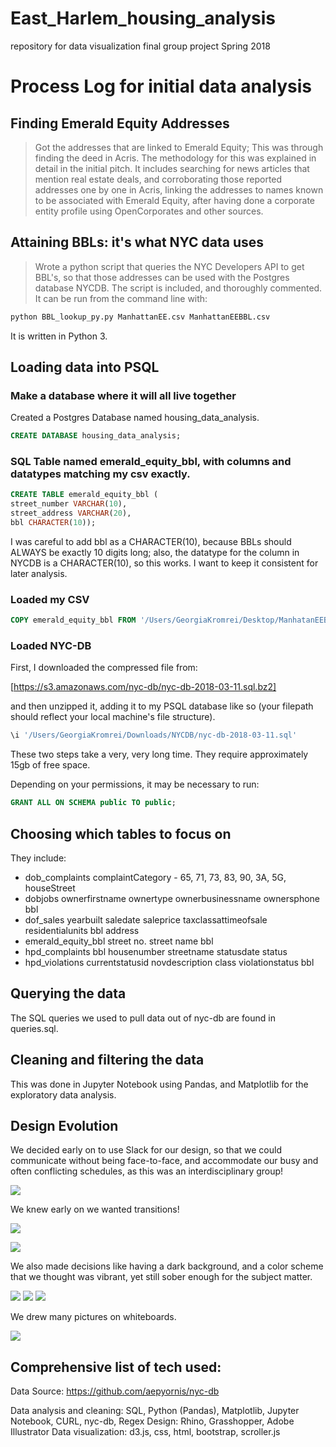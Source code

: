 # East_Harlem_housing_analysis
repository for data visualization final group project Spring 2018

# Process Log for initial data analysis

## Finding Emerald Equity Addresses
 >Got the addresses that are linked to Emerald Equity; This was through finding the deed in Acris. The methodology for this was explained in detail in the initial pitch. It includes searching for news articles that mention real estate deals, and corroborating those reported addresses one by one in Acris, linking the addresses to names known to be associated with Emerald Equity, after having done a corporate entity profile using OpenCorporates and other sources.

## Attaining BBLs: it's what NYC data uses
 >Wrote a python script that queries the NYC Developers API to get BBL's, so that those addresses can be used with the Postgres database NYCDB. The script is included, and thoroughly commented. It can be run from the command line with:

```bash
python BBL_lookup_py.py ManhattanEE.csv ManhattanEEBBL.csv
```

It is written in Python 3.

## Loading data into PSQL

### Make a database where it will all live together

Created a Postgres Database named housing_data_analysis.

```sql
CREATE DATABASE housing_data_analysis;
```

### SQL Table named emerald_equity_bbl, with columns and datatypes matching my csv exactly.

```sql
CREATE TABLE emerald_equity_bbl (
street_number VARCHAR(10),
street_address VARCHAR(20),
bbl CHARACTER(10));
```

I was careful to add bbl as a CHARACTER(10), because BBLs should ALWAYS be exactly 10 digits long; also, the datatype for the column in NYCDB is a CHARACTER(10), so this works. I want to keep it consistent for later analysis.

### Loaded my CSV

```sql
COPY emerald_equity_bbl FROM '/Users/GeorgiaKromrei/Desktop/ManhatanEEBBL.txt' WITH (FORMAT csv);
```

### Loaded NYC-DB

First, I downloaded the compressed file from:

[https://s3.amazonaws.com/nyc-db/nyc-db-2018-03-11.sql.bz2]

and then unzipped it, adding it to my PSQL database like so (your filepath should reflect your local machine's file structure).

```sql
\i '/Users/GeorgiaKromrei/Downloads/NYCDB/nyc-db-2018-03-11.sql'
```

These two steps take a very, very long time. They require approximately 15gb of free space.

Depending on your permissions, it may be necessary to run:

```sql
GRANT ALL ON SCHEMA public TO public;
```

## Choosing which tables to focus on

They include:

* dob_complaints
	complaintCategory - 65, 71, 73, 83, 90, 3A, 5G, 
	houseStreet
* dobjobs
	ownerfirstname
	ownertype
	ownerbusinessname
	ownersphone
	bbl
* dof_sales
	yearbuilt
	saledate
	saleprice
	taxclassattimeofsale
	residentialunits
	bbl
	address
* emerald_equity_bbl
	street no.
	street name
	bbl
* hpd_complaints
	bbl
	housenumber
	streetname
	statusdate
	status
* hpd_violations
	currentstatusid
	novdescription
	class
	violationstatus
	bbl

## Querying the data

The SQL queries we used to pull data out of nyc-db are found in queries.sql.

## Cleaning and filtering the data

This was done in Jupyter Notebook using Pandas, and Matplotlib for the exploratory data analysis.

## Design Evolution

We decided early on to use Slack for our design, so that we could communicate without being face-to-face, and accommodate our busy and often conflicting schedules, as this was an interdisciplinary group!

![](Slack1.png)

We knew early on we wanted transitions!

![](IMG_20180402_114310.jpg)

![](transitions.jpg)

We also made decisions like having a dark background, and a color scheme that we thought was vibrant, yet still sober enough for the subject matter.

![](grey+white.png)
![](navigation.png)
![](Slack2.png)

We drew many pictures on whiteboards.

![](whiteboard.png)

## Comprehensive list of tech used:

Data Source: https://github.com/aepyornis/nyc-db

Data analysis and cleaning: SQL, Python (Pandas), Matplotlib, Jupyter Notebook, CURL, nyc-db, Regex
Design: Rhino, Grasshopper, Adobe Illustrator
Data visualization: d3.js, css, html, bootstrap, scroller.js